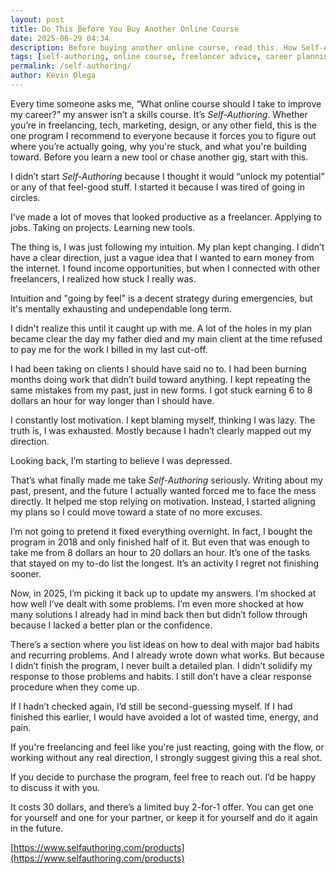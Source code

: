 ```yaml
--- 
layout: post 
title: Do This Before You Buy Another Online Course
date: 2025-06-29 04:34
description: Before buying another online course, read this. How Self-Authoring helped me get unstuck, gain clarity, and raise my freelance income.
tags: [self-authoring, online course, freelancer advice, career planning, personal growth, productivity, motivation, freelance mindset, life direction, goal setting, burnout recovery, blog]
permalink: /self-authoring/
author: Kevin Olega 
--- 
```

Every time someone asks me, “What online course should I take to improve my career?” my answer isn’t a skills course. It’s *Self-Authoring*. Whether you’re in freelancing, tech, marketing, design, or any other field, this is the one program I recommend to everyone because it forces you to figure out where you’re actually going, why you're stuck, and what you're building toward. Before you learn a new tool or chase another gig, start with this.

I didn’t start *Self-Authoring* because I thought it would “unlock my potential” or any of that feel-good stuff. I started it because I was tired of going in circles.

I’ve made a lot of moves that looked productive as a freelancer. Applying to jobs. Taking on projects. Learning new tools.

The thing is, I was just following my intuition. My plan kept changing. I didn’t have a clear direction, just a vague idea that I wanted to earn money from the internet. I found income opportunities, but when I connected with other freelancers, I realized how stuck I really was.

Intuition and "going by feel" is a decent strategy during emergencies, but it's mentally exhausting and undependable long term.

I didn't realize this until it caught up with me.
A lot of the holes in my plan became clear the day my father died and my main client at the time refused to pay me for the work I billed in my last cut-off.

I had been taking on clients I should have said no to.
I had been burning months doing work that didn’t build toward anything.
I kept repeating the same mistakes from my past, just in new forms.
I got stuck earning 6 to 8 dollars an hour for way longer than I should have.

I constantly lost motivation. I kept blaming myself, thinking I was lazy.
The truth is, I was exhausted. Mostly because I hadn’t clearly mapped out my direction.

Looking back, I’m starting to believe I was depressed.

That’s what finally made me take *Self-Authoring* seriously. Writing about my past, present, and the future I actually wanted forced me to face the mess directly. It helped me stop relying on motivation. Instead, I started aligning my plans so I could move toward a state of no more excuses.

I’m not going to pretend it fixed everything overnight.
In fact, I bought the program in 2018 and only finished half of it.
But even that was enough to take me from 8 dollars an hour to 20 dollars an hour.
It’s one of the tasks that stayed on my to-do list the longest. It’s an activity I regret not finishing sooner.

Now, in 2025, I’m picking it back up to update my answers.
I’m shocked at how well I’ve dealt with some problems.
I’m even more shocked at how many solutions I already had in mind back then but didn’t follow through because I lacked a better plan or the confidence.

There’s a section where you list ideas on how to deal with major bad habits and recurring problems.
And I already wrote down what works.
But because I didn’t finish the program, I never built a detailed plan.
I didn’t solidify my response to those problems and habits.
I still don’t have a clear response procedure when they come up.

If I hadn’t checked again, I’d still be second-guessing myself.
If I had finished this earlier, I would have avoided a lot of wasted time, energy, and pain.

If you're freelancing and feel like you're just reacting, going with the flow, or working without any real direction, I strongly suggest giving this a real shot.

If you decide to purchase the program, feel free to reach out. I’d be happy to discuss it with you.

It costs 30 dollars, and there’s a limited buy 2-for-1 offer.
You can get one for yourself and one for your partner, or keep it for yourself and do it again in the future.

[https://www.selfauthoring.com/products](https://www.selfauthoring.com/products)